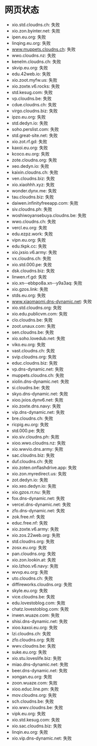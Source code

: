 # 网页状态
- xio.std.cloudns.ch: 失败
- xio.zon.byinter.net: 失败
- ipen.eu.org: 失败
- linqing.eu.org: 失败
- www.muppets.cloudns.ch: 失败
- wwo.cloudns.nz: 失败
- kenelm.cloudns.ch: 失败
- skvip.eu.org: 失败
- edu.42web.io: 失败
- xio.zoot.myfw.us: 失败
- xio.zoxte.v6.rocks: 失败
- std.kesug.com: 失败
- vp.cloudns.be: 失败
- cdue.cloudns.ch: 失败
- virgo.cloudns.biz: 失败
- ipzo.eu.org: 失败
- std.dedyn.io: 失败
- soho.perslist.com: 失败
- std.great-site.net: 失败
- xio.zot.rf.gd: 失败
- kaxoi.eu.org: 失败
- kcoco.eu.org: 失败
- zote.cloudns.org: 失败
- xeo.dedyn.io: 失败
- kaixin.cloudns.ch: 失败
- ven.cloudns.biz: 失败
- xio.xiaohhh.xyz: 失败
- wonder.dynx.me: 失败
- tau.cloudns.biz: 失败
- daiwen.infinityfreeapp.com: 失败
- siv.cloudns.ph: 失败
- woshiwoyansebuya.cloudns.be: 失败
- wwo.cloudns.ch: 失败
- vercl.eu.org: 失败
- edu.ezpz.work: 失败
- vipn.eu.org: 失败
- edu.tkpk.cc: 失败
- xio.jxsio.v6.army: 失败
- vx.cloudns.ch: 失败
- xio.std.000.pe: 失败
- dsk.cloudns.biz: 失败
- linwen.rf.gd: 失败
- xio.xn--ebbpo8a.xn--y9a3aq: 失败
- xio.gzos.link: 失败
- stds.eu.org: 失败
- www.xiaomaomi.dns-dynamic.net: 失败
- xio.std.cloudns.org: 失败
- xio.edu.publicvm.com: 失败
- clo.cloudns.be: 失败
- zoot.unaux.com: 失败
- sen.cloudns.be: 失败
- xio.soho.lovedub.net: 失败
- viko.eu.org: 失败
- vast.cloudns.ch: 失败
- svip.cloudns.org: 失败
- educ.cloudns.biz: 失败
- vp.dns-dynamic.net: 失败
- muppets.cloudns.ch: 失败
- xiolin.dns-dynamic.net: 失败
- si.cloudns.be: 失败
- skyo.dns-dynamic.net: 失败
- xioo.jxios.dynv6.net: 失败
- xio.zoxte.dns.navy: 失败
- vip.dns-dynamic.net: 失败
- bre.cloudns.ch: 失败
- ricpig.eu.org: 失败
- std.000.pe: 失败
- xio.siv.cloudns.ph: 失败
- xioo.wwo.cloudns.nz: 失败
- xio.wwvio.dns.army: 失败
- sac.cloudns.biz: 失败
- duf.cloudns.ch: 失败
- xio.zoten.onflashdrive.app: 失败
- xio.zon.myredirect.us: 失败
- zot.dedyn.io: 失败
- xio.xeo.dedyn.io: 失败
- xio.gzos.rr.nu: 失败
- fox.dns-dynamic.net: 失败
- vercel.dns-dynamic.net: 失败
- zfo.dns-dynamic.net: 失败
- zok.free.nf: 失败
- educ.free.nf: 失败
- xio.zoxte.v6.army: 失败
- xio.zos.22web.org: 失败
- std.cloudns.org: 失败
- zosx.eu.org: 失败
- pan.cloudns.org: 失败
- xio.zon.lookin.at: 失败
- xio.lzhoo.v6.navy: 失败
- wvvp.eu.org: 失败
- uto.cloudns.ch: 失败
- diffireworks.cloudns.org: 失败
- skyle.eu.org: 失败
- vice.cloudns.be: 失败
- edu.lovestoblog.com: 失败
- chatz.lovestoblog.com: 失败
- inwen.wuaze.com: 失败
- shisi.dns-dynamic.net: 失败
- xioo.kaxoi.eu.org: 失败
- lzi.cloudns.ch: 失败
- zfo.cloudns.org: 失败
- wwv.cloudns.be: 失败
- suke.eu.org: 失败
- xio.stu.loveslife.biz: 失败
- miao.dns-dynamic.net: 失败
- beer.dns-dynamic.net: 失败
- xongan.eu.org: 失败
- zoon.wuaze.com: 失败
- xioo.educ.line.pm: 失败
- mov.cloudns.org: 失败
- sch.cloudns.be: 失败
- xio.wwv.cloudns.be: 失败
- vipk.eu.org: 失败
- xio.std.kesug.com: 失败
- xio.sac.cloudns.biz: 失败
- linqin.eu.org: 失败
- xio.vip.dns-dynamic.net: 失败
